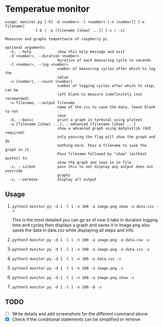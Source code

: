 # Temperatue monitor

    usage: monitor.py [-h] -d <number> -l <number> [-n [number]] [-o filename]
                  [-b | -a [filename [show] ...]] [-s | -v]

    Measures and graphs tempertaure of raspberry pi

    optional arguments:
      -h, --help            show this help message and exit
      -d <number>, --duration <number>
                            duration of each measuring cycle in seconds
      -l <number>, --log <number>
                            number of measuring cycles after which to log the
                            value
      -n [number], --count [number]
                            number of logging cycles after which to stop, can be
                            left blank to measure indefinitely (not recomended)
      -o filename, --output filename
                            name of the csv to save the data, leave blank to not
                            save
      -b, --basic           print a graph in terminal using plotext
      -a [filename [show] ...], --advanced [filename [show] ...]
                            show a advanced graph using matplotlib (GUI required)
                            only passing the flag will show the graph and do
                            nothing more. Pass a filename to save the graph in it.
                            Pass filename followed by "show" (without quotes) to
                            show the graph and save in in file
      -s, --silent          pass this to not display any output does not override
                            graphs
      -v, --verbose         display all output

## Usage

1. ```` python3 monitor.py -d 1 -l 1 -n 100 -a image.png show -o data.csv -v ````

    This is the most detailed you can go as of now it take in duration logging time and cycles
    then displays a graph and saves it in image.png also saves the data in data.csv while displaying
    all steps and info.

2. ```` python3 monitor.py -d 1 -l 1 -n 100 -a image.png -o data.csv -v ````
3. ```` python3 monitor.py -d 1 -l 1 -n 100 -a image.png -o data.csv -s ````
4. ```` python3 monitor.py -d 1 -l 1 -n 100 -o data.csv -s ````
5. ```` python3 monitor.py -d 1 -l 1 -n 100 -a image.png -s ````
6. ```` python3 monitor.py -d 1 -l 1 -n 100 -a image.png show -s ````
7. ```` python3 monitor.py -d 1 -l 1 -n 100 -b -s ````

## TODO

- [ ] Write details and add screenshots for the different command above
- [x] Check if the conditional statements can be simplified or remove
